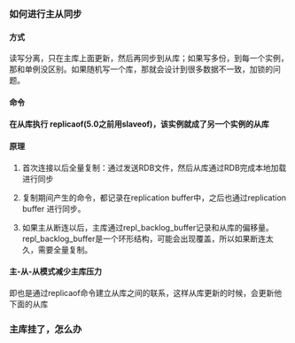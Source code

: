 ### 如何进行主从同步

#### 方式

读写分离，只在主库上面更新，然后再同步到从库；如果写多份，到每一个实例，那和单例没区别。如果随机写一个库，那就会设计到很多数据不一致，加锁的问题。



#### 命令

#### 在从库执行 replicaof(5.0之前用slaveof)，该实例就成了另一个实例的从库



#### 原理

1. 首次连接以后全量复制：通过发送RDB文件，然后从库通过RDB完成本地加载进行同步

2. 复制期间产生的命令，都记录在replication buffer中，之后也通过replication buffer 进行同步。

3. 如果主从断连以后，主库通过repl_backlog_buffer记录和从库的偏移量。repl_backlog_buffer是一个环形结构，可能会出现覆盖，所以如果断连太久，需要全量复制。

   

#### 主-从-从模式减少主库压力

即也是通过replicaof命令建立从库之间的联系，这样从库更新的时候，会更新他下面的从库



### 主库挂了，怎么办



### 